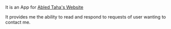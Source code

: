 It is an App for [Abled Taha's Website](https://github.com/Abled-Taha/abled-taha-website)

It provides me the ability to read and respond to requests of user wanting to contact me.